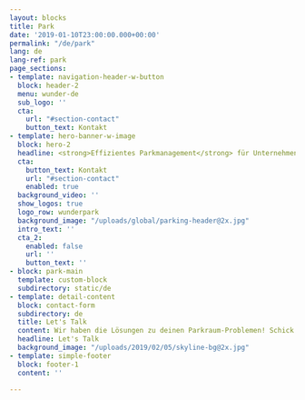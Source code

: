 ```yaml
---
layout: blocks
title: Park
date: '2019-01-10T23:00:00.000+00:00'
permalink: "/de/park"
lang: de
lang-ref: park
page_sections:
- template: navigation-header-w-button
  block: header-2
  menu: wunder-de
  sub_logo: ''
  cta:
    url: "#section-contact"
    button_text: Kontakt
- template: hero-banner-w-image
  block: hero-2
  headline: <strong>Effizientes Parkmanagement</strong> für Unternehmen
  cta:
    button_text: Kontakt
    url: "#section-contact"
    enabled: true
  background_video: ''
  show_logos: true
  logo_row: wunderpark
  background_image: "/uploads/global/parking-header@2x.jpg"
  intro_text: ''
  cta_2:
    enabled: false
    url: ''
    button_text: ''
- block: park-main
  template: custom-block
  subdirectory: static/de
- template: detail-content
  block: contact-form
  subdirectory: de
  title: Let's Talk
  content: Wir haben die Lösungen zu deinen Parkraum-Problemen! Schick uns gerne deine Kontaktdaten und wir werden uns innerhalb 24 Stunden mit dir in Verbindung setzen.
  headline: Let's Talk
  background_image: "/uploads/2019/02/05/skyline-bg@2x.jpg"
- template: simple-footer
  block: footer-1
  content: ''

---
```

